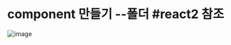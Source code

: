 # component 만들기 --폴더 #react2 참조

![image](https://github.com/3dodam/react_basic/assets/129016953/cec14a4b-71e7-4f48-bfe1-11f182a0f205)
